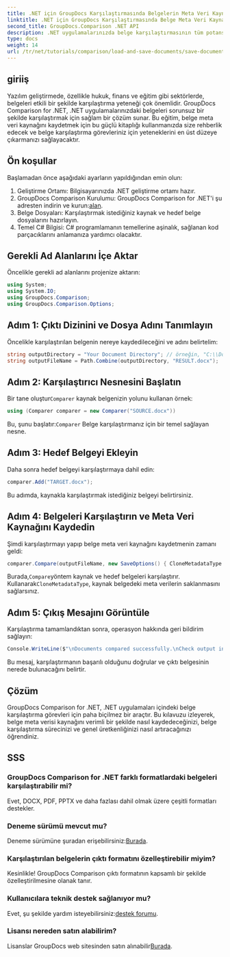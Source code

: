 ```yaml
---
title: .NET için GroupDocs Karşılaştırmasında Belgelerin Meta Veri Kaynağını Kaydet
linktitle: .NET için GroupDocs Karşılaştırmasında Belge Meta Veri Kaynağını Kaydetme
second_title: GroupDocs.Comparison .NET API
description: .NET uygulamalarınızda belge karşılaştırmasının tüm potansiyelini, .NET için GroupDocs Comparison'dan yararlanarak ortaya çıkarın. Bu adım adım eğitim, belge meta verisi kaynağını kaydetmeye odaklanırken, belgeleri zahmetsizce karşılaştırmanızda size yol gösterir.
type: docs
weight: 14
url: /tr/net/tutorials/comparison/load-and-save-documents/save-documents-metadata-source/
---
```

## giriiş

Yazılım geliştirmede, özellikle hukuk, finans ve eğitim gibi sektörlerde, belgeleri etkili bir şekilde karşılaştırma yeteneği çok önemlidir. GroupDocs Comparison for .NET, .NET uygulamalarınızdaki belgeleri sorunsuz bir şekilde karşılaştırmak için sağlam bir çözüm sunar. Bu eğitim, belge meta veri kaynağını kaydetmek için bu güçlü kitaplığı kullanmanızda size rehberlik edecek ve belge karşılaştırma görevleriniz için yeteneklerini en üst düzeye çıkarmanızı sağlayacaktır.

## Ön koşullar

Başlamadan önce aşağıdaki ayarların yapıldığından emin olun:

1. Geliştirme Ortamı: Bilgisayarınızda .NET geliştirme ortamı hazır.
2. GroupDocs Comparison Kurulumu: GroupDocs Comparison for .NET'i şu adresten indirin ve kurun:[alan](https://releases.groupdocs.com/comparison/net/).
3. Belge Dosyaları: Karşılaştırmak istediğiniz kaynak ve hedef belge dosyalarını hazırlayın.
4. Temel C# Bilgisi: C# programlamanın temellerine aşinalık, sağlanan kod parçacıklarını anlamanıza yardımcı olacaktır.

## Gerekli Ad Alanlarını İçe Aktar

Öncelikle gerekli ad alanlarını projenize aktarın:

```csharp
using System;
using System.IO;
using GroupDocs.Comparison;
using GroupDocs.Comparison.Options;
```

## Adım 1: Çıktı Dizinini ve Dosya Adını Tanımlayın

Öncelikle karşılaştırılan belgenin nereye kaydedileceğini ve adını belirtelim:

```csharp
string outputDirectory = "Your Document Directory"; // örneğin, "C:\\Documents"
string outputFileName = Path.Combine(outputDirectory, "RESULT.docx");
```

## Adım 2: Karşılaştırıcı Nesnesini Başlatın

 Bir tane oluştur`Comparer` kaynak belgenizin yolunu kullanan örnek:

```csharp
using (Comparer comparer = new Comparer("SOURCE.docx"))
```
 Bu, şunu başlatır:`Comparer` Belge karşılaştırmanız için bir temel sağlayan nesne.

## Adım 3: Hedef Belgeyi Ekleyin

Daha sonra hedef belgeyi karşılaştırmaya dahil edin:

```csharp
comparer.Add("TARGET.docx");
```
Bu adımda, kaynakla karşılaştırmak istediğiniz belgeyi belirtirsiniz.

## Adım 4: Belgeleri Karşılaştırın ve Meta Veri Kaynağını Kaydedin

Şimdi karşılaştırmayı yapıp belge meta veri kaynağını kaydetmenin zamanı geldi:

```csharp
comparer.Compare(outputFileName, new SaveOptions() { CloneMetadataType = MetadataType.Source });
```
 Burada,`Compare`yöntem kaynak ve hedef belgeleri karşılaştırır. Kullanarak`CloneMetadataType`, kaynak belgedeki meta verilerin saklanmasını sağlarsınız.

## Adım 5: Çıkış Mesajını Görüntüle

Karşılaştırma tamamlandıktan sonra, operasyon hakkında geri bildirim sağlayın:

```csharp
Console.WriteLine($"\nDocuments compared successfully.\nCheck output in {outputDirectory}.");
```
Bu mesaj, karşılaştırmanın başarılı olduğunu doğrular ve çıktı belgesinin nerede bulunacağını belirtir.

## Çözüm

GroupDocs Comparison for .NET, .NET uygulamaları içindeki belge karşılaştırma görevleri için paha biçilmez bir araçtır. Bu kılavuzu izleyerek, belge meta verisi kaynağını verimli bir şekilde nasıl kaydedeceğinizi, belge karşılaştırma sürecinizi ve genel üretkenliğinizi nasıl artıracağınızı öğrendiniz.

## SSS

### GroupDocs Comparison for .NET farklı formatlardaki belgeleri karşılaştırabilir mi?

Evet, DOCX, PDF, PPTX ve daha fazlası dahil olmak üzere çeşitli formatları destekler.

### Deneme sürümü mevcut mu?

 Deneme sürümüne şuradan erişebilirsiniz:[Burada](https://releases.groupdocs.com/).

### Karşılaştırılan belgelerin çıktı formatını özelleştirebilir miyim?

Kesinlikle! GroupDocs Comparison çıktı formatının kapsamlı bir şekilde özelleştirilmesine olanak tanır.

### Kullanıcılara teknik destek sağlanıyor mu?

 Evet, şu şekilde yardım isteyebilirsiniz:[destek forumu](https://forum.groupdocs.com/c/comparison/12).

### Lisansı nereden satın alabilirim?

 Lisanslar GroupDocs web sitesinden satın alınabilir[Burada](https://purchase.groupdocs.com/buy).